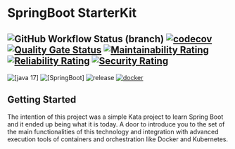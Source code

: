 # SpringBoot StarterKit

![GitHub Workflow Status (branch)](https://img.shields.io/github/actions/workflow/status/josephrodriguez/springboot-starterkit/maven-package.yaml?branch=main)
[![codecov](https://codecov.io/gh/josephrodriguez/springboot-starterkit/branch/main/graph/badge.svg?token=FVTMMF2BB1)](https://codecov.io/gh/josephrodriguez/springboot-starterkit)
[![Quality Gate Status](https://sonarcloud.io/api/project_badges/measure?project=josephrodriguez_springboot-starterkit&metric=alert_status)](https://sonarcloud.io/dashboard?id=josephrodriguez_springboot-starterkit)
[![Maintainability Rating](https://sonarcloud.io/api/project_badges/measure?project=josephrodriguez_springboot-starterkit&metric=sqale_rating)](https://sonarcloud.io/dashboard?id=josephrodriguez_springboot-starterkit)
[![Reliability Rating](https://sonarcloud.io/api/project_badges/measure?project=josephrodriguez_springboot-starterkit&metric=reliability_rating)](https://sonarcloud.io/dashboard?id=josephrodriguez_springboot-starterkit)
[![Security Rating](https://sonarcloud.io/api/project_badges/measure?project=josephrodriguez_springboot-starterkit&metric=security_rating)](https://sonarcloud.io/dashboard?id=josephrodriguez_springboot-starterkit)
---
![[java 17]](https://img.shields.io/badge/java-17-blue.svg)
![[SpringBoot]](https://img.shields.io/badge/spring%20boot-v3.1.3-brightgreen.svg)
![release](https://img.shields.io/badge/release-1.1.1-blue)
[![docker](https://img.shields.io/docker/pulls/josephrodriguez/springboot-starterkit.svg)](https://hub.docker.com/repository/docker/josephrodriguez/springboot-starterkit)

## Getting Started

The intention of this project was a simple Kata project to learn Spring Boot and it ended up being what it is today. 
A door to introduce you to the set of the main functionalities of this technology and integration with advanced execution tools of containers and orchestration like Docker and Kubernetes.
